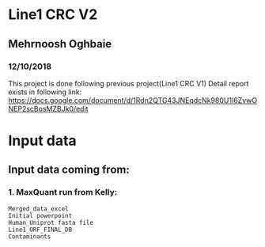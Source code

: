 # Line1 CRC V2
## Mehrnoosh Oghbaie
### 12/10/2018

This project is done following previous project(Line1 CRC V1)
Detail report exists in following link:
https://docs.google.com/document/d/1Rdn2QTG43JNEqdcNk980U1I6ZvwONEP2scBosMZBJk0/edit

# Input data 
## Input data coming from:
### 1. MaxQuant run from Kelly:
	Merged_data_excel
	Initial powerpoint
	Human_Uniprot fasta file
	Line1_ORF_FINAL_DB
	Contaminants

